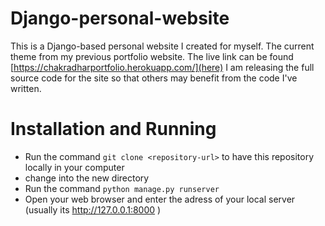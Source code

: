 # Django-personal-website

This is a Django-based personal website I created for myself. The current theme from my previous portfolio website. The live link can be found [https://chakradharportfolio.herokuapp.com/](here)
I am releasing the full source code for the site so that others may benefit from the code I've written.

# Installation and Running

* Run the command `git clone <repository-url>` to have this repository locally in your computer
* change into the new directory
* Run the command `python manage.py runserver`
* Open your web browser and enter the adress of your local server (usually its http://127.0.0.1:8000 )
